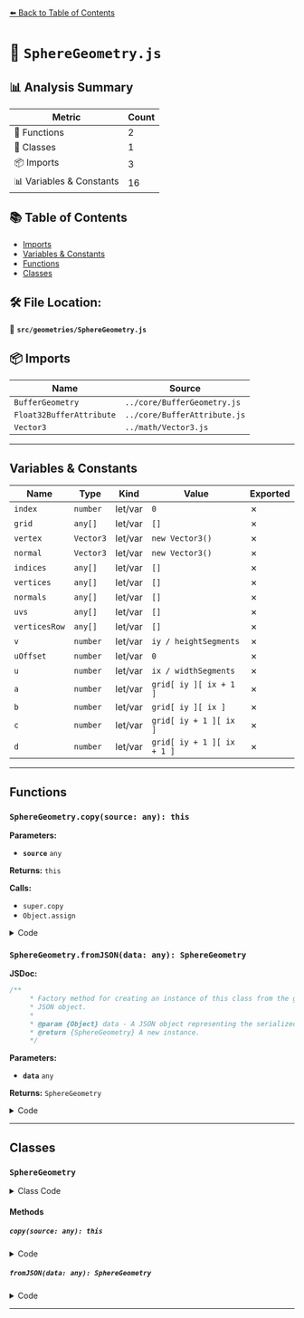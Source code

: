 [⬅️ Back to Table of Contents](../../index.md)

# 📄 `SphereGeometry.js`

## 📊 Analysis Summary

| Metric | Count |
|--------|-------|
| 🔧 Functions | 2 |
| 🧱 Classes | 1 |
| 📦 Imports | 3 |
| 📊 Variables & Constants | 16 |

## 📚 Table of Contents

- [Imports](#imports)
- [Variables & Constants](#variables-constants)
- [Functions](#functions)
- [Classes](#classes)

## 🛠️ File Location:
📂 **`src/geometries/SphereGeometry.js`**

## 📦 Imports

| Name | Source |
|------|--------|
| `BufferGeometry` | `../core/BufferGeometry.js` |
| `Float32BufferAttribute` | `../core/BufferAttribute.js` |
| `Vector3` | `../math/Vector3.js` |


---

## Variables & Constants

| Name | Type | Kind | Value | Exported |
|------|------|------|-------|----------|
| `index` | `number` | let/var | `0` | ✗ |
| `grid` | `any[]` | let/var | `[]` | ✗ |
| `vertex` | `Vector3` | let/var | `new Vector3()` | ✗ |
| `normal` | `Vector3` | let/var | `new Vector3()` | ✗ |
| `indices` | `any[]` | let/var | `[]` | ✗ |
| `vertices` | `any[]` | let/var | `[]` | ✗ |
| `normals` | `any[]` | let/var | `[]` | ✗ |
| `uvs` | `any[]` | let/var | `[]` | ✗ |
| `verticesRow` | `any[]` | let/var | `[]` | ✗ |
| `v` | `number` | let/var | `iy / heightSegments` | ✗ |
| `uOffset` | `number` | let/var | `0` | ✗ |
| `u` | `number` | let/var | `ix / widthSegments` | ✗ |
| `a` | `number` | let/var | `grid[ iy ][ ix + 1 ]` | ✗ |
| `b` | `number` | let/var | `grid[ iy ][ ix ]` | ✗ |
| `c` | `number` | let/var | `grid[ iy + 1 ][ ix ]` | ✗ |
| `d` | `number` | let/var | `grid[ iy + 1 ][ ix + 1 ]` | ✗ |


---

## Functions

### `SphereGeometry.copy(source: any): this`

**Parameters:**

- **`source`** `any`

**Returns:** `this`

**Calls:**

- `super.copy`
- `Object.assign`

<details><summary>Code</summary>

```typescript
copy( source ) {

		super.copy( source );

		this.parameters = Object.assign( {}, source.parameters );

		return this;

	}
```
</details>

### `SphereGeometry.fromJSON(data: any): SphereGeometry`

**JSDoc:**
```typescript
/**
	 * Factory method for creating an instance of this class from the given
	 * JSON object.
	 *
	 * @param {Object} data - A JSON object representing the serialized geometry.
	 * @return {SphereGeometry} A new instance.
	 */
```

**Parameters:**

- **`data`** `any`

**Returns:** `SphereGeometry`

<details><summary>Code</summary>

```typescript
static fromJSON( data ) {

		return new SphereGeometry( data.radius, data.widthSegments, data.heightSegments, data.phiStart, data.phiLength, data.thetaStart, data.thetaLength );

	}
```
</details>


---

## Classes

### `SphereGeometry`

<details><summary>Class Code</summary>

```ts
class SphereGeometry extends BufferGeometry {

	/**
	 * Constructs a new sphere geometry.
	 *
	 * @param {number} [radius=1] - The sphere radius.
	 * @param {number} [widthSegments=32] - The number of horizontal segments. Minimum value is `3`.
	 * @param {number} [heightSegments=16] - The number of vertical segments. Minimum value is `2`.
	 * @param {number} [phiStart=0] - The horizontal starting angle in radians.
	 * @param {number} [phiLength=Math.PI*2] - The horizontal sweep angle size.
	 * @param {number} [thetaStart=0] - The vertical starting angle in radians.
	 * @param {number} [thetaLength=Math.PI] - The vertical sweep angle size.
	 */
	constructor( radius = 1, widthSegments = 32, heightSegments = 16, phiStart = 0, phiLength = Math.PI * 2, thetaStart = 0, thetaLength = Math.PI ) {

		super();

		this.type = 'SphereGeometry';

		/**
		 * Holds the constructor parameters that have been
		 * used to generate the geometry. Any modification
		 * after instantiation does not change the geometry.
		 *
		 * @type {Object}
		 */
		this.parameters = {
			radius: radius,
			widthSegments: widthSegments,
			heightSegments: heightSegments,
			phiStart: phiStart,
			phiLength: phiLength,
			thetaStart: thetaStart,
			thetaLength: thetaLength
		};

		widthSegments = Math.max( 3, Math.floor( widthSegments ) );
		heightSegments = Math.max( 2, Math.floor( heightSegments ) );

		const thetaEnd = Math.min( thetaStart + thetaLength, Math.PI );

		let index = 0;
		const grid = [];

		const vertex = new Vector3();
		const normal = new Vector3();

		// buffers

		const indices = [];
		const vertices = [];
		const normals = [];
		const uvs = [];

		// generate vertices, normals and uvs

		for ( let iy = 0; iy <= heightSegments; iy ++ ) {

			const verticesRow = [];

			const v = iy / heightSegments;

			// special case for the poles

			let uOffset = 0;

			if ( iy === 0 && thetaStart === 0 ) {

				uOffset = 0.5 / widthSegments;

			} else if ( iy === heightSegments && thetaEnd === Math.PI ) {

				uOffset = - 0.5 / widthSegments;

			}

			for ( let ix = 0; ix <= widthSegments; ix ++ ) {

				const u = ix / widthSegments;

				// vertex

				vertex.x = - radius * Math.cos( phiStart + u * phiLength ) * Math.sin( thetaStart + v * thetaLength );
				vertex.y = radius * Math.cos( thetaStart + v * thetaLength );
				vertex.z = radius * Math.sin( phiStart + u * phiLength ) * Math.sin( thetaStart + v * thetaLength );

				vertices.push( vertex.x, vertex.y, vertex.z );

				// normal

				normal.copy( vertex ).normalize();
				normals.push( normal.x, normal.y, normal.z );

				// uv

				uvs.push( u + uOffset, 1 - v );

				verticesRow.push( index ++ );

			}

			grid.push( verticesRow );

		}

		// indices

		for ( let iy = 0; iy < heightSegments; iy ++ ) {

			for ( let ix = 0; ix < widthSegments; ix ++ ) {

				const a = grid[ iy ][ ix + 1 ];
				const b = grid[ iy ][ ix ];
				const c = grid[ iy + 1 ][ ix ];
				const d = grid[ iy + 1 ][ ix + 1 ];

				if ( iy !== 0 || thetaStart > 0 ) indices.push( a, b, d );
				if ( iy !== heightSegments - 1 || thetaEnd < Math.PI ) indices.push( b, c, d );

			}

		}

		// build geometry

		this.setIndex( indices );
		this.setAttribute( 'position', new Float32BufferAttribute( vertices, 3 ) );
		this.setAttribute( 'normal', new Float32BufferAttribute( normals, 3 ) );
		this.setAttribute( 'uv', new Float32BufferAttribute( uvs, 2 ) );

	}

	copy( source ) {

		super.copy( source );

		this.parameters = Object.assign( {}, source.parameters );

		return this;

	}

	/**
	 * Factory method for creating an instance of this class from the given
	 * JSON object.
	 *
	 * @param {Object} data - A JSON object representing the serialized geometry.
	 * @return {SphereGeometry} A new instance.
	 */
	static fromJSON( data ) {

		return new SphereGeometry( data.radius, data.widthSegments, data.heightSegments, data.phiStart, data.phiLength, data.thetaStart, data.thetaLength );

	}

}
```
</details>

#### Methods

##### `copy(source: any): this`

<details><summary>Code</summary>

```ts
copy( source ) {

		super.copy( source );

		this.parameters = Object.assign( {}, source.parameters );

		return this;

	}
```
</details>

##### `fromJSON(data: any): SphereGeometry`

<details><summary>Code</summary>

```ts
static fromJSON( data ) {

		return new SphereGeometry( data.radius, data.widthSegments, data.heightSegments, data.phiStart, data.phiLength, data.thetaStart, data.thetaLength );

	}
```
</details>


---